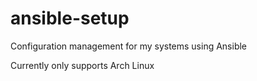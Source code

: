 # ansible-setup
Configuration management for my systems using Ansible

Currently only supports Arch Linux
